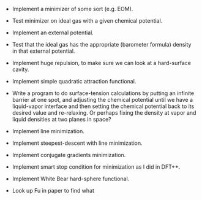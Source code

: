 - Implement a minimizer of some sort (e.g. EOM).

- Test minimizer on ideal gas with a given chemical potential.

- Implement an external potential.

- Test that the ideal gas has the appropriate (barometer formula)
  density in that external potential.

- Implement huge repulsion, to make sure we can look at a hard-surface
  cavity.

- Implement simple quadratic attraction functional.

- Write a program to do surface-tension calculations by putting an
  infinite barrier at one spot, and adjusting the chemical potential
  until we have a liquid-vapor interface and then setting the chemical
  potential back to its desired value and re-relaxing.  Or perhaps
  fixing the density at vapor and liquid densities at two planes in
  space?

- Implement line minimization.

- Implement steepest-descent with line minimization.

- Implement conjugate gradients minimization.

- Implement smart stop condition for minimization as I did in DFT++.

- Implement White Bear hard-sphere functional.

- Look up Fu in paper to find what 
